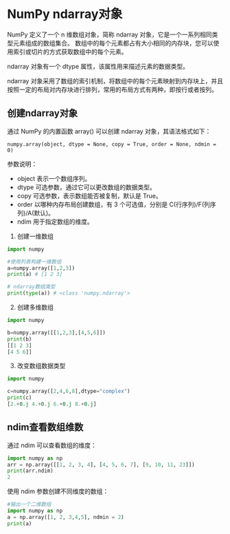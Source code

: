 # NumPy ndarray对象
NumPy 定义了一个 n 维数组对象，简称 ndarray 对象，它是一个一系列相同类型元素组成的数组集合。
数组中的每个元素都占有大小相同的内存块，您可以使用索引或切片的方式获取数组中的每个元素。

ndarray 对象有一个 dtype 属性，该属性用来描述元素的数据类型。

ndarray 对象采用了数组的索引机制，将数组中的每个元素映射到内存块上，并且按照一定的布局对内存块进行排列，常用的布局方式有两种，即按行或者按列。

## 创建ndarray对象
通过 NumPy 的内置函数 array() 可以创建 ndarray 对象，其语法格式如下：
```
numpy.array(object, dtype = None, copy = True, order = None, ndmin = 0)
```
参数说明：
+ object	表示一个数组序列。
+ dtype	    可选参数，通过它可以更改数组的数据类型。
+ copy	    可选参数，表示数组能否被复制，默认是 True。
+ order	    以哪种内存布局创建数组，有 3 个可选值，分别是 C(行序列)/F(列序列)/A(默认)。
+ ndim	    用于指定数组的维度。


1. 创建一维数组
```python
import numpy

#使用列表构建一维数组
a=numpy.array([1,2,3])
print(a) # [1 2 3]

# ndarray数组类型
print(type(a)) # <class 'numpy.ndarray'>
```
2. 创建多维数组
```python
import numpy

b=numpy.array([[1,2,3],[4,5,6]])
print(b)
[[1 2 3]
[4 5 6]]
```
3. 改变数组数据类型
```python
import numpy

c=numpy.array([2,4,6,8],dtype="complex")
print(c)
[2.+0.j 4.+0.j 6.+0.j 8.+0.j]
```

## ndim查看数组维数
通过 ndim 可以查看数组的维度：
```python
import numpy as np 
arr = np.array([[1, 2, 3, 4], [4, 5, 6, 7], [9, 10, 11, 23]]) 
print(arr.ndim) 
2
```
使用 ndim 参数创建不同维度的数组：
```python
#输出一个二维数组
import numpy as np
a = np.array([1, 2, 3,4,5], ndmin = 2)
print(a)
```
